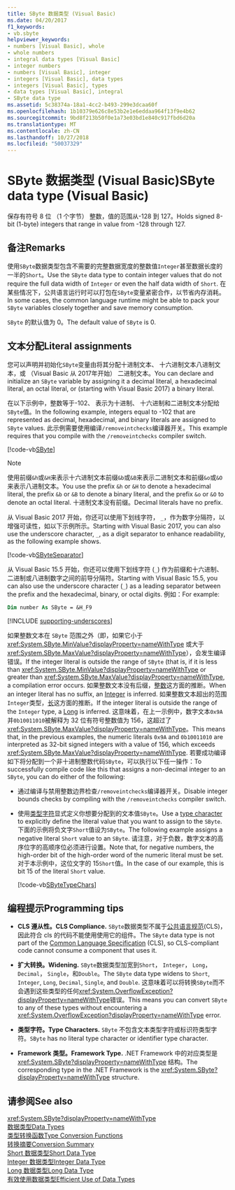 ```yaml
---
title: SByte 数据类型 (Visual Basic)
ms.date: 04/20/2017
f1_keywords:
- vb.sbyte
helpviewer_keywords:
- numbers [Visual Basic], whole
- whole numbers
- integral data types [Visual Basic]
- integer numbers
- numbers [Visual Basic], integer
- integers [Visual Basic], data types
- integers [Visual Basic], types
- data types [Visual Basic], integral
- SByte data type
ms.assetid: 5c38374a-18a1-4cc2-b493-299e3dcaa60f
ms.openlocfilehash: 1b10379e626c8e53b2e1e6eddaa964f13f9e4b62
ms.sourcegitcommit: 9bd8f213b50f0e1a73e03bd1e840c917fbd6d20a
ms.translationtype: MT
ms.contentlocale: zh-CN
ms.lasthandoff: 10/27/2018
ms.locfileid: "50037329"
---
```

# <a name="sbyte-data-type-visual-basic"></a><span data-ttu-id="a8eda-102">SByte 数据类型 (Visual Basic)</span><span class="sxs-lookup"><span data-stu-id="a8eda-102">SByte data type (Visual Basic)</span></span>

<span data-ttu-id="a8eda-103">保存有符号 8 位 （1 个字节） 整数，值的范围从-128 到 127。</span><span class="sxs-lookup"><span data-stu-id="a8eda-103">Holds signed 8-bit (1-byte) integers that range in value from -128 through 127.</span></span>  
  
## <a name="remarks"></a><span data-ttu-id="a8eda-104">备注</span><span class="sxs-lookup"><span data-stu-id="a8eda-104">Remarks</span></span>

<span data-ttu-id="a8eda-105">使用`SByte`数据类型包含不需要的完整数据宽度的整数值`Integer`甚至数据长度的一半的`Short`。</span><span class="sxs-lookup"><span data-stu-id="a8eda-105">Use the `SByte` data type to contain integer values that do not require the full data width of `Integer` or even the half data width of `Short`.</span></span> <span data-ttu-id="a8eda-106">在某些情况下，公共语言运行时可以打包在`SByte`变量紧密合作，以节省内存消耗。</span><span class="sxs-lookup"><span data-stu-id="a8eda-106">In some cases, the common language runtime might be able to pack your `SByte` variables closely together and save memory consumption.</span></span>

<span data-ttu-id="a8eda-107">`SByte` 的默认值为 0。</span><span class="sxs-lookup"><span data-stu-id="a8eda-107">The default value of `SByte` is 0.</span></span>

## <a name="literal-assignments"></a><span data-ttu-id="a8eda-108">文本分配</span><span class="sxs-lookup"><span data-stu-id="a8eda-108">Literal assignments</span></span>
  
<span data-ttu-id="a8eda-109">您可以声明并初始化`SByte`变量由将其分配十进制文本、 十六进制文本八进制文本，或 （Visual Basic 从 2017年开始） 二进制文本。</span><span class="sxs-lookup"><span data-stu-id="a8eda-109">You can declare and initialize an `SByte` variable by assigning it a decimal literal, a hexadecimal literal, an octal literal, or (starting with Visual Basic 2017) a binary literal.</span></span>

<span data-ttu-id="a8eda-110">在以下示例中，整数等于-102、 表示为十进制、 十六进制和二进制文本分配给`SByte`值。</span><span class="sxs-lookup"><span data-stu-id="a8eda-110">In the following example, integers equal to -102 that are represented as decimal, hexadecimal, and binary literals are assigned to `SByte` values.</span></span> <span data-ttu-id="a8eda-111">此示例需要使用编译`/removeintchecks`编译器开关。</span><span class="sxs-lookup"><span data-stu-id="a8eda-111">This example requires that you compile with the `/removeintchecks` compiler switch.</span></span>

[!code-vb[SByte](../../../../samples/snippets/visualbasic/language-reference/data-types/numeric-literals.vb#SByte)]  

> [!NOTE] 
> <span data-ttu-id="a8eda-112">使用前缀`&h`或`&H`来表示十六进制文本前缀`&b`或`&B`来表示二进制文本和前缀`&o`或`&O`来表示八进制文本。</span><span class="sxs-lookup"><span data-stu-id="a8eda-112">You use the prefix `&h` or `&H` to denote a hexadecimal literal, the prefix `&b` or `&B` to denote a binary literal, and the prefix `&o` or `&O` to denote an octal literal.</span></span> <span data-ttu-id="a8eda-113">十进制文本没有前缀。</span><span class="sxs-lookup"><span data-stu-id="a8eda-113">Decimal literals have no prefix.</span></span>

<span data-ttu-id="a8eda-114">从 Visual Basic 2017 开始，你还可以使用下划线字符， `_`，作为数字分隔符，以增强可读性，如以下示例所示。</span><span class="sxs-lookup"><span data-stu-id="a8eda-114">Starting with Visual Basic 2017, you can also use the underscore character, `_`, as a digit separator to enhance readability, as the following example shows.</span></span>

[!code-vb[SByteSeparator](../../../../samples/snippets/visualbasic/language-reference/data-types/numeric-literals.vb#SByteS)]  

<span data-ttu-id="a8eda-115">从 Visual Basic 15.5 开始，你还可以使用下划线字符 (`_`) 作为前缀和十六进制、 二进制或八进制数字之间的前导分隔符。</span><span class="sxs-lookup"><span data-stu-id="a8eda-115">Starting with Visual Basic 15.5, you can also use the underscore character (`_`) as a leading separator between the prefix and the hexadecimal, binary, or octal digits.</span></span> <span data-ttu-id="a8eda-116">例如：</span><span class="sxs-lookup"><span data-stu-id="a8eda-116">For example:</span></span>

```vb
Dim number As SByte = &H_F9
```

[!INCLUDE [supporting-underscores](../../../../includes/vb-separator-langversion.md)]

<span data-ttu-id="a8eda-117">如果整数文本在 `SByte` 范围之外（即，如果它小于 <xref:System.SByte.MinValue?displayProperty=nameWithType> 或大于 <xref:System.SByte.MaxValue?displayProperty=nameWithType>），会发生编译错误。</span><span class="sxs-lookup"><span data-stu-id="a8eda-117">If the integer literal is outside the range of `SByte` (that is, if it is less than <xref:System.SByte.MinValue?displayProperty=nameWithType> or greater than <xref:System.SByte.MaxValue?displayProperty=nameWithType>, a compilation error occurs.</span></span> <span data-ttu-id="a8eda-118">如果整数文本没有后缀，[整数](integer-data-type.md)这方面的推断。</span><span class="sxs-lookup"><span data-stu-id="a8eda-118">When an integer literal has no suffix, an [Integer](integer-data-type.md) is inferred.</span></span> <span data-ttu-id="a8eda-119">如果整数文本超出的范围`Integer`类型，[长](long-data-type.md)这方面的推断。</span><span class="sxs-lookup"><span data-stu-id="a8eda-119">If the integer literal is outside the range of the `Integer` type, a [Long](long-data-type.md) is inferred.</span></span> <span data-ttu-id="a8eda-120">这意味着，在上一示例中，数字文本`0x9A`并`0b10011010`被解释为 32 位有符号整数值为 156，这超过了<xref:System.SByte.MaxValue?displayProperty=nameWithType>。</span><span class="sxs-lookup"><span data-stu-id="a8eda-120">This means that, in the previous examples, the numeric literals `0x9A` and `0b10011010` are interpreted as 32-bit signed integers with a value of 156, which exceeds <xref:System.SByte.MaxValue?displayProperty=nameWithType>.</span></span> <span data-ttu-id="a8eda-121">若要成功编译如下将分配到一个非十进制整数代码`SByte`，可以执行以下任一操作：</span><span class="sxs-lookup"><span data-stu-id="a8eda-121">To successfully compile code like this that assigns a non-decimal integer to an `SByte`, you can do either of the following:</span></span>

- <span data-ttu-id="a8eda-122">通过编译与禁用整数边界检查`/removeintchecks`编译器开关。</span><span class="sxs-lookup"><span data-stu-id="a8eda-122">Disable integer bounds checks by compiling with the `/removeintchecks` compiler switch.</span></span>

- <span data-ttu-id="a8eda-123">使用[类型字符](../../programming-guide\language-features\data-types/type-characters.md)显式定义你想要分配到的文本值`SByte`。</span><span class="sxs-lookup"><span data-stu-id="a8eda-123">Use a [type character](../../programming-guide\language-features\data-types/type-characters.md) to explicitly define the literal value that you want to assign to the `SByte`.</span></span> <span data-ttu-id="a8eda-124">下面的示例将负文字`Short`值设为`SByte`。</span><span class="sxs-lookup"><span data-stu-id="a8eda-124">The following example assigns a negative literal `Short` value to an `SByte`.</span></span> <span data-ttu-id="a8eda-125">请注意，对于负数，数字文本的高序位字的高顺序位必须进行设置。</span><span class="sxs-lookup"><span data-stu-id="a8eda-125">Note that, for negative numbers, the high-order bit of the high-order word of the numeric literal must be set.</span></span> <span data-ttu-id="a8eda-126">对于本示例中，这位文字的 15`Short`值。</span><span class="sxs-lookup"><span data-stu-id="a8eda-126">In the case of our example, this is bit 15 of the literal `Short` value.</span></span>

   [!code-vb[SByteTypeChars](../../../../samples/snippets/visualbasic/language-reference/data-types/sbyte-assignment.vb#1)]

## <a name="programming-tips"></a><span data-ttu-id="a8eda-127">编程提示</span><span class="sxs-lookup"><span data-stu-id="a8eda-127">Programming tips</span></span>
  
-   <span data-ttu-id="a8eda-128">**CLS 遵从性。**</span><span class="sxs-lookup"><span data-stu-id="a8eda-128">**CLS Compliance.**</span></span> <span data-ttu-id="a8eda-129">`SByte`数据类型不属于[公共语言规范](http://www.ecma-international.org/publications/standards/Ecma-335.htm)(CLS)，因此符合 cls 的代码不能使用使用它的组件。</span><span class="sxs-lookup"><span data-stu-id="a8eda-129">The `SByte` data type is not part of the [Common Language Specification](http://www.ecma-international.org/publications/standards/Ecma-335.htm) (CLS), so CLS-compliant code cannot consume a component that uses it.</span></span>

-   <span data-ttu-id="a8eda-130">**扩大转换。**</span><span class="sxs-lookup"><span data-stu-id="a8eda-130">**Widening.**</span></span> <span data-ttu-id="a8eda-131">`SByte`数据类型加宽到`Short`， `Integer`， `Long`， `Decimal`， `Single`，和`Double`。</span><span class="sxs-lookup"><span data-stu-id="a8eda-131">The `SByte` data type widens to `Short`, `Integer`, `Long`, `Decimal`, `Single`, and `Double`.</span></span> <span data-ttu-id="a8eda-132">这意味着可以将转换`SByte`而不会遇到这些类型的任何<xref:System.OverflowException?displayProperty=nameWithType>错误。</span><span class="sxs-lookup"><span data-stu-id="a8eda-132">This means you can convert `SByte` to any of these types without encountering a <xref:System.OverflowException?displayProperty=nameWithType> error.</span></span>
  
-   <span data-ttu-id="a8eda-133">**类型字符。**</span><span class="sxs-lookup"><span data-stu-id="a8eda-133">**Type Characters.**</span></span> <span data-ttu-id="a8eda-134">`SByte` 不包含文本类型字符或标识符类型字符。</span><span class="sxs-lookup"><span data-stu-id="a8eda-134">`SByte` has no literal type character or identifier type character.</span></span>  
  
-   <span data-ttu-id="a8eda-135">**Framework 类型。**</span><span class="sxs-lookup"><span data-stu-id="a8eda-135">**Framework Type.**</span></span> <span data-ttu-id="a8eda-136">.NET Framework 中的对应类型是 <xref:System.SByte?displayProperty=nameWithType> 结构。</span><span class="sxs-lookup"><span data-stu-id="a8eda-136">The corresponding type in the .NET Framework is the <xref:System.SByte?displayProperty=nameWithType> structure.</span></span>
  
## <a name="see-also"></a><span data-ttu-id="a8eda-137">请参阅</span><span class="sxs-lookup"><span data-stu-id="a8eda-137">See also</span></span>

 <xref:System.SByte?displayProperty=nameWithType>  
 [<span data-ttu-id="a8eda-138">数据类型</span><span class="sxs-lookup"><span data-stu-id="a8eda-138">Data Types</span></span>](../../../visual-basic/language-reference/data-types/index.md)  
 [<span data-ttu-id="a8eda-139">类型转换函数</span><span class="sxs-lookup"><span data-stu-id="a8eda-139">Type Conversion Functions</span></span>](../../../visual-basic/language-reference/functions/type-conversion-functions.md)  
 [<span data-ttu-id="a8eda-140">转换摘要</span><span class="sxs-lookup"><span data-stu-id="a8eda-140">Conversion Summary</span></span>](../../../visual-basic/language-reference/keywords/conversion-summary.md)  
 [<span data-ttu-id="a8eda-141">Short 数据类型</span><span class="sxs-lookup"><span data-stu-id="a8eda-141">Short Data Type</span></span>](../../../visual-basic/language-reference/data-types/short-data-type.md)  
 [<span data-ttu-id="a8eda-142">Integer 数据类型</span><span class="sxs-lookup"><span data-stu-id="a8eda-142">Integer Data Type</span></span>](../../../visual-basic/language-reference/data-types/integer-data-type.md)  
 [<span data-ttu-id="a8eda-143">Long 数据类型</span><span class="sxs-lookup"><span data-stu-id="a8eda-143">Long Data Type</span></span>](../../../visual-basic/language-reference/data-types/long-data-type.md)  
 [<span data-ttu-id="a8eda-144">有效使用数据类型</span><span class="sxs-lookup"><span data-stu-id="a8eda-144">Efficient Use of Data Types</span></span>](../../../visual-basic/programming-guide/language-features/data-types/efficient-use-of-data-types.md)
